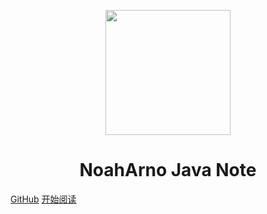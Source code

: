 <p align="center">
<img src="https://cdn.jsdelivr.net/gh/youthlql/lqlp@v1.0.0/blog/favicon.png" width="200" height="200"/>
</p>
<h1 align="center">NoahArno Java Note</h1>

[GitHub](https://github.com/NoahArno/notes)
[开始阅读](#Java)
